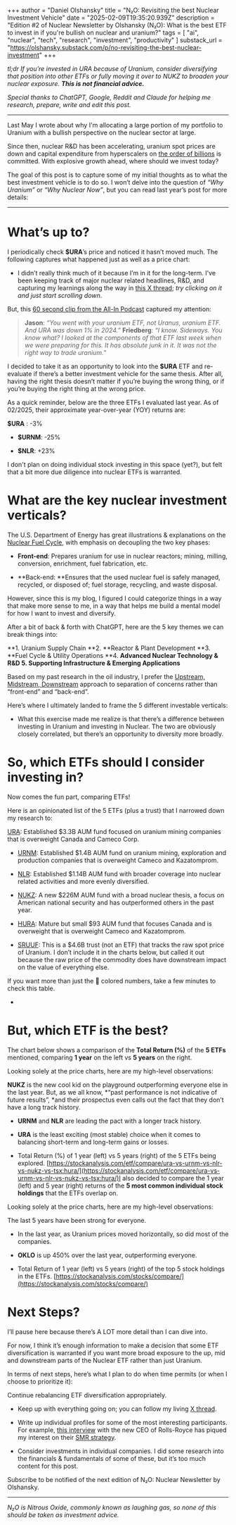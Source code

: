 +++
author = "Daniel Olshansky"
title = "N₂O: Revisiting the best Nuclear Investment Vehicle"
date = "2025-02-09T19:35:20.939Z"
description = "Edition #2 of Nuclear Newsletter by Olshansky (N₂O): What is the best ETF to invest in if you're bullish on nuclear and uranium?"
tags = [
    "ai", "nuclear", "tech", "research", "investment", "productivity"
]
substack_url = "https://olshansky.substack.com/p/no-revisiting-the-best-nuclear-investment"
+++

*tl;dr If you’re invested in URA because of Uranium, consider diversifying that position into other ETFs or fully moving it over to NUKZ to broaden your nuclear exposure. **This is not financial advice.***

*Special thanks to ChatGPT, Google, Reddit and Claude for helping me research, prepare, write and edit this post.*

---
Last May I wrote about why I'm allocating a large portion of my portfolio to Uranium with a bullish perspective on the nuclear sector at large.

Since then, nuclear R&D has been accelerating, uranium spot prices are down and capital expenditure from hyperscalers on [the order of billions](https://openai.com/index/announcing-the-stargate-project/) is committed. With explosive growth ahead, where should we invest today?

The goal of this post is to capture some of my initial thoughts as to what the best investment vehicle is to do so. I won’t delve into the question of *“Why Uranium”* or *“Why Nuclear Now”*, but you can read last year’s post for more details:

---

# What’s  up to?
I periodically check **$URA**’s price and noticed it hasn’t moved much. The following captures what happened just as well as a price chart:

- I didn’t really think much of it because I’m in it for the long-term. I've been keeping track of major nuclear related headlines, R&D, and capturing my learnings along the way in [this X thread](https://x.com/olshansky/status/1834663462334869534); *try clicking on it and just start scrolling down*.

But, this [60 second clip from the All-In Podcast](https://share.snipd.com/snip/00c4a6ee-c7db-45d3-bc08-9bf5e182d5e7) captured my attention:

> **Jason**: *“You went with your uranium ETF, not Uranus, uranium ETF. And URA was down 1% in 2024.”*
**Friedberg**: *“I know. Sideways. You know what? I looked at the components of that ETF last week when we were preparing for this. It has absolute junk in it. It was not the right way to trade uranium.”*

I decided to take it as an opportunity to look into the **$URA** ETF and re-evaluate if there’s a better investment vehicle for the same thesis. After all, having the right thesis doesn’t matter if you’re buying the wrong thing, or if you’re buying the right thing at the wrong price.

As a quick reminder, below are the three ETFs I evaluated last year. As of 02/2025, their approximate year-over-year (YOY) returns are:

**$URA** : -3%

- **$URNM**: -25%

- **$NLR**: +23%

I don't plan on doing individual stock investing in this space (yet?), but felt that a bit more due diligence into nuclear ETFs is warranted.

# What are the key nuclear investment verticals?
The U.S. Department of Energy has great illustrations & explanations on the [Nuclear Fuel Cycle](https://www.energy.gov/ne/nuclear-fuel-cycle), with emphasis on decoupling the two key phases:

- **Front-end**: Prepares uranium for use in nuclear reactors; mining, milling, conversion, enrichment, fuel fabrication, etc.

- **Back-end: **Ensures that the used nuclear fuel is safely managed, recycled, or disposed of; fuel storage, recycling, and waste disposal.

However, since this is my blog, I figured I could categorize things in a way that make more sense to me, in a way that helps me build a mental model for how I want to invest and diversify.

After a bit of back & forth with ChatGPT, here are the 5 key themes we can break things into:

**1. Uranium Supply Chain
**2. **Reactor & Plant Development
**3. **Fuel Cycle & Utility Operations
**4. **Advanced Nuclear Technology & R&D
5. Supporting Infrastructure & Emerging Applications**

Based on my past research in the oil industry, I prefer the [Upstream, Midstream, Downstream](https://www.investopedia.com/ask/answers/060215/what-difference-between-upstream-and-downstream-oil-and-gas-operations.asp) approach to separation of concerns rather than “front-end” and “back-end”.

Here’s where I ultimately landed to frame the 5 different investable verticals:

- What this exercise made me realize is that there’s a difference between investing in Uranium and investing in Nuclear. The two are obviously closely correlated, but there’s an opportunity to diversity more broadly.

# So, which ETFs should I consider investing in?
Now comes the fun part, comparing ETFs!

Here is an opinionated list of the 5 ETFs (plus a trust) that I narrowed down my research to:

[URA](https://www.globalxetfs.com/funds/ura/): Established $3.3B AUM fund focused on uranium mining companies that is overweight Canada and Cameco Corp.

- [URNM](https://sprottetfs.com/urnm-sprott-uranium-miners-etf): Established $1.4B AUM fund on uranium mining, exploration and production companies that is overweight Cameco and Kazatomprom.

- [NLR](https://www.vaneck.com/us/en/investments/uranium-nuclear-energy-etf-nlr/overview/): Established $1.14B AUM fund with broader coverage into nuclear related activities and more evenly diversified. 

- [NUKZ](https://www.rangeetfs.com/nukz): A new $226M AUM fund with a broad nuclear thesis, a focus on American national security and has outperformed others in the past year.

- [HURA](https://www.globalx.ca/product/hura): Mature but small $93 AUM fund that focuses Canada and is overweight that is overweight Cameco and Kazatomprom.

- [SRUUF](https://sprott.com/investment-strategies/exchange-listed-products/physical-commodity-funds/uranium/): This is a $4.6B trust (not an ETF) that tracks the raw spot price of Uranium. I don’t include it in the charts below, but called it out because the raw price of the commodity does have downstream impact on the value of everything else.

If you want more than just the 🚦 colored numbers, take a few minutes to check this table.

- 
# But, which ETF is **the best**?
The chart below shows a comparison of the **Total Return (%)** of the **5 ETFs** mentioned, comparing **1 year** on the left vs **5 years** on the right.

Looking solely at the price charts, here are my high-level observations:

**NUKZ** is the new cool kid on the playground outperforming everyone else in the last year. But, as we all know, *“past performance is not indicative of future results”, *and their prospectus even calls out the fact that they don’t have a long track history.

- **URNM** and **NLR** are leading the pact with a longer track history.

- **URA** is the least exciting (most stable) choice when it comes to balancing short-term and long-term gains or losses.

- Total Return (%) of 1 year (left) vs 5 years (right) of the 5 ETFs being explored. [https://stockanalysis.com/etf/compare/ura-vs-urnm-vs-nlr-vs-nukz-vs-tsx:hura/](https://stockanalysis.com/etf/compare/ura-vs-urnm-vs-nlr-vs-nukz-vs-tsx:hura/)I also decided to compare the 1 year (left) and 5 year (right) returns of the **5 most common individual stock holdings** that the ETFs overlap on.

Looking solely at the price charts, here are my high-level observations:

The last 5 years have been strong for everyone.

- In the last year, as Uranium prices moved horizontally, so did most of the companies.

- **OKLO** is up 450% over the last year, outperforming everyone.

- Total Return of 1 year (left) vs 5 years (right) of the top 5  stock holdings in the ETFs. [https://stockanalysis.com/stocks/compare/](https://stockanalysis.com/stocks/compare/)
# Next Steps?
I’ll pause here because there’s A LOT more detail than I can dive into.

For now, I think it’s enough information to make a decision that some ETF diversification is warranted if you want more broad exposure to the up, mid and downstream parts of the Nuclear ETF rather than just Uranium.

In terms of next steps, here’s what I plan to do when time permits (or when I choose to prioritize it):

Continue rebalancing ETF diversification appropriately.

- Keep up with everything going on; you can follow my living [X thread](https://x.com/olshansky/status/1834663462334869534).

- Write up individual profiles for some of the most interesting participants. For example, [this interview](https://www.mckinsey.com/capabilities/strategy-and-corporate-finance/our-insights/reinventing-rolls-royce-a-conversation-with-ceo-tufan-erginbilgic) with the new CEO of Rolls-Royce has piqued my interest on their [SMR strategy](https://www.rolls-royce.com/innovation/small-modular-reactors.aspx).

- Consider investments in individual companies. I did some research into the financials & fundamentals of some of these, but it’s too much content for this post.

Subscribe to be notified of the next edition of N₂O: Nuclear Newsletter by Olshansky.

---
*N₂O is Nitrous Oxide, commonly known as laughing gas, so none of this should be taken as investment advice.*